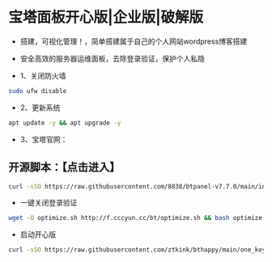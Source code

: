 # 宝塔面板开心版|企业版|破解版
- 搭建，可视化管理！，简单搭建属于自己的个人网站wordpress博客搭建
- 安全高效的服务器运维面板，去除登录验证，保护个人私隐

- 1、关闭防火墙
```bash
sudo ufw disable
```
- 2、更新系统
```bash
apt update -y && apt upgrade -y
```
- 3、宝塔官网：

## 开源脚本：【点击进入】
```bash
curl -sSO https://raw.githubusercontent.com/8838/btpanel-v7.7.0/main/install/install_panel.sh && bash install_panel.sh
```
- 一键关闭登录验证
```bash
wget -O optimize.sh http://f.cccyun.cc/bt/optimize.sh && bash optimize.sh
```
- 启动开心版
```bash
curl -sSO https://raw.githubusercontent.com/ztkink/bthappy/main/one_key_happy.sh && bash one_key_happy.sh
```
